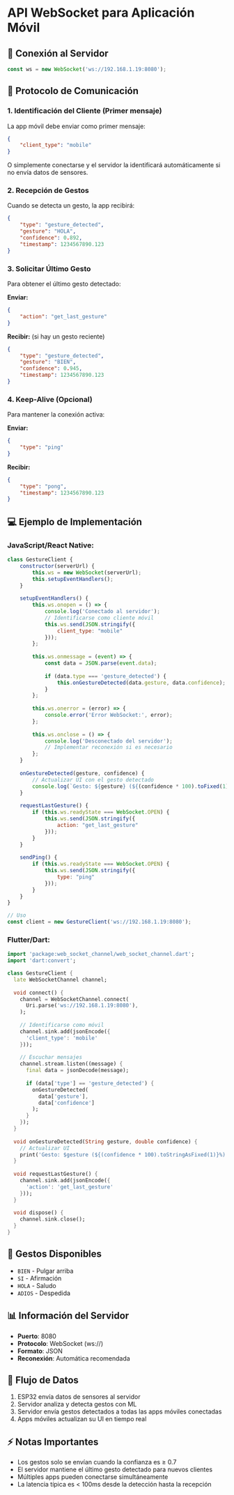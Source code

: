 # API WebSocket para Aplicación Móvil

## 🔌 Conexión al Servidor

```javascript
const ws = new WebSocket('ws://192.168.1.19:8080');
```

## 📱 Protocolo de Comunicación

### 1. **Identificación del Cliente** (Primer mensaje)

La app móvil debe enviar como primer mensaje:

```json
{
    "client_type": "mobile"
}
```

O simplemente conectarse y el servidor la identificará automáticamente si no envía datos de sensores.

### 2. **Recepción de Gestos**

Cuando se detecta un gesto, la app recibirá:

```json
{
    "type": "gesture_detected",
    "gesture": "HOLA",
    "confidence": 0.892,
    "timestamp": 1234567890.123
}
```

### 3. **Solicitar Último Gesto**

Para obtener el último gesto detectado:

**Enviar:**
```json
{
    "action": "get_last_gesture"
}
```

**Recibir:** (si hay un gesto reciente)
```json
{
    "type": "gesture_detected",
    "gesture": "BIEN",
    "confidence": 0.945,
    "timestamp": 1234567890.123
}
```

### 4. **Keep-Alive** (Opcional)

Para mantener la conexión activa:

**Enviar:**
```json
{
    "type": "ping"
}
```

**Recibir:**
```json
{
    "type": "pong",
    "timestamp": 1234567890.123
}
```

## 💻 Ejemplo de Implementación

### JavaScript/React Native:

```javascript
class GestureClient {
    constructor(serverUrl) {
        this.ws = new WebSocket(serverUrl);
        this.setupEventHandlers();
    }
    
    setupEventHandlers() {
        this.ws.onopen = () => {
            console.log('Conectado al servidor');
            // Identificarse como cliente móvil
            this.ws.send(JSON.stringify({
                client_type: "mobile"
            }));
        };
        
        this.ws.onmessage = (event) => {
            const data = JSON.parse(event.data);
            
            if (data.type === 'gesture_detected') {
                this.onGestureDetected(data.gesture, data.confidence);
            }
        };
        
        this.ws.onerror = (error) => {
            console.error('Error WebSocket:', error);
        };
        
        this.ws.onclose = () => {
            console.log('Desconectado del servidor');
            // Implementar reconexión si es necesario
        };
    }
    
    onGestureDetected(gesture, confidence) {
        // Actualizar UI con el gesto detectado
        console.log(`Gesto: ${gesture} (${(confidence * 100).toFixed(1)}%)`);
    }
    
    requestLastGesture() {
        if (this.ws.readyState === WebSocket.OPEN) {
            this.ws.send(JSON.stringify({
                action: "get_last_gesture"
            }));
        }
    }
    
    sendPing() {
        if (this.ws.readyState === WebSocket.OPEN) {
            this.ws.send(JSON.stringify({
                type: "ping"
            }));
        }
    }
}

// Uso
const client = new GestureClient('ws://192.168.1.19:8080');
```

### Flutter/Dart:

```dart
import 'package:web_socket_channel/web_socket_channel.dart';
import 'dart:convert';

class GestureClient {
  late WebSocketChannel channel;
  
  void connect() {
    channel = WebSocketChannel.connect(
      Uri.parse('ws://192.168.1.19:8080'),
    );
    
    // Identificarse como móvil
    channel.sink.add(jsonEncode({
      'client_type': 'mobile'
    }));
    
    // Escuchar mensajes
    channel.stream.listen((message) {
      final data = jsonDecode(message);
      
      if (data['type'] == 'gesture_detected') {
        onGestureDetected(
          data['gesture'], 
          data['confidence']
        );
      }
    });
  }
  
  void onGestureDetected(String gesture, double confidence) {
    // Actualizar UI
    print('Gesto: $gesture (${(confidence * 100).toStringAsFixed(1)}%)');
  }
  
  void requestLastGesture() {
    channel.sink.add(jsonEncode({
      'action': 'get_last_gesture'
    }));
  }
  
  void dispose() {
    channel.sink.close();
  }
}
```

## 🎯 Gestos Disponibles

- `BIEN` - Pulgar arriba
- `SI` - Afirmación
- `HOLA` - Saludo
- `ADIOS` - Despedida

## 📊 Información del Servidor

- **Puerto**: 8080
- **Protocolo**: WebSocket (ws://)
- **Formato**: JSON
- **Reconexión**: Automática recomendada

## 🔄 Flujo de Datos

1. ESP32 envía datos de sensores al servidor
2. Servidor analiza y detecta gestos con ML
3. Servidor envía gestos detectados a todas las apps móviles conectadas
4. Apps móviles actualizan su UI en tiempo real

## ⚡ Notas Importantes

- Los gestos solo se envían cuando la confianza es ≥ 0.7
- El servidor mantiene el último gesto detectado para nuevos clientes
- Múltiples apps pueden conectarse simultáneamente
- La latencia típica es < 100ms desde la detección hasta la recepción 